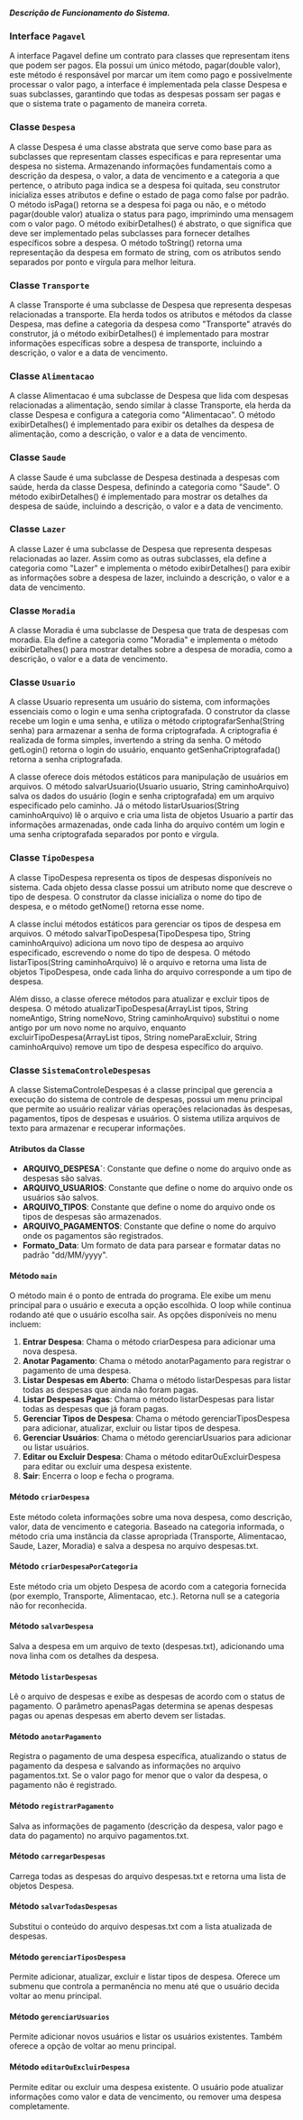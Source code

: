 ##### Descrição de Funcionamento do Sistema.

### Interface `Pagavel`

A interface Pagavel define um contrato para classes que representam itens que podem ser pagos. Ela possui um único método, pagar(double valor), este método é responsável por marcar um item como pago e possivelmente processar o valor pago, a interface é implementada pela classe Despesa e suas subclasses, garantindo que todas as despesas possam ser pagas e que o sistema trate o pagamento de maneira correta.

### Classe `Despesa`

A classe Despesa é uma classe abstrata que serve como base para as subclasses que representam classes especificas e para representar uma despesa no sistema. Armazenando informações fundamentais como a descrição da despesa, o valor, a data de vencimento e a categoria a que pertence, o atributo paga indica se a despesa foi quitada, seu construtor inicializa esses atributos e define o estado de paga como false por padrão. O método isPaga() retorna se a despesa foi paga ou não, e o método pagar(double valor) atualiza o status para pago, imprimindo uma mensagem com o valor pago. O método exibirDetalhes() é abstrato, o que significa que deve ser implementado pelas subclasses para fornecer detalhes específicos sobre a despesa. O método toString() retorna uma representação da despesa em formato de string, com os atributos sendo separados por ponto e vírgula para melhor leitura.

### Classe `Transporte`

A classe Transporte é uma subclasse de Despesa que representa despesas relacionadas a transporte. Ela herda todos os atributos e métodos da classe Despesa, mas define a categoria da despesa como "Transporte" através do construtor, já o método exibirDetalhes() é implementado para mostrar informações específicas sobre a despesa de transporte, incluindo a descrição, o valor e a data de vencimento.

### Classe `Alimentacao`

A classe Alimentacao é uma subclasse de Despesa que lida com despesas relacionadas a alimentação, sendo similar à classe Transporte, ela herda da classe Despesa e configura a categoria como "Alimentacao". O método exibirDetalhes() é implementado para exibir os detalhes da despesa de alimentação, como a descrição, o valor e a data de vencimento.

### Classe `Saude`

A classe Saude é uma subclasse de Despesa destinada a despesas com saúde, herda da classe Despesa, definindo a categoria como "Saude". O método exibirDetalhes() é implementado para mostrar os detalhes da despesa de saúde, incluindo a descrição, o valor e a data de vencimento.

### Classe `Lazer`

A classe Lazer é uma subclasse de Despesa que representa despesas relacionadas ao lazer. Assim como as outras subclasses, ela define a categoria como "Lazer" e implementa o método exibirDetalhes() para exibir as informações sobre a despesa de lazer, incluindo a descrição, o valor e a data de vencimento.

### Classe `Moradia`

A classe Moradia é uma subclasse de Despesa que trata de despesas com moradia. Ela define a categoria como "Moradia" e implementa o método exibirDetalhes() para mostrar detalhes sobre a despesa de moradia, como a descrição, o valor e a data de vencimento.

### Classe `Usuario`

A classe Usuario representa um usuário do sistema, com informações essenciais como o login e uma senha criptografada. O construtor da classe recebe um login e uma senha, e utiliza o método criptografarSenha(String senha) para armazenar a senha de forma criptografada. A criptografia é realizada de forma simples, invertendo a string da senha. O método getLogin() retorna o login do usuário, enquanto getSenhaCriptografada() retorna a senha criptografada.

A classe oferece dois métodos estáticos para manipulação de usuários em arquivos. O método salvarUsuario(Usuario usuario, String caminhoArquivo) salva os dados do usuário (login e senha criptografada) em um arquivo especificado pelo caminho. Já o método listarUsuarios(String caminhoArquivo) lê o arquivo e cria uma lista de objetos Usuario a partir das informações armazenadas, onde cada linha do arquivo contém um login e uma senha criptografada separados por ponto e vírgula.

### Classe `TipoDespesa`

A classe TipoDespesa representa os tipos de despesas disponíveis no sistema. Cada objeto dessa classe possui um atributo nome que descreve o tipo de despesa. O construtor da classe inicializa o nome do tipo de despesa, e o método getNome() retorna esse nome.

A classe inclui métodos estáticos para gerenciar os tipos de despesa em arquivos. O método salvarTipoDespesa(TipoDespesa tipo, String caminhoArquivo) adiciona um novo tipo de despesa ao arquivo especificado, escrevendo o nome do tipo de despesa. O método listarTipos(String caminhoArquivo) lê o arquivo e retorna uma lista de objetos TipoDespesa, onde cada linha do arquivo corresponde a um tipo de despesa.

Além disso, a classe oferece métodos para atualizar e excluir tipos de despesa. O método atualizarTipoDespesa(ArrayList<TipoDespesa> tipos, String nomeAntigo, String nomeNovo, String caminhoArquivo) substitui o nome antigo por um novo nome no arquivo, enquanto excluirTipoDespesa(ArrayList<TipoDespesa> tipos, String nomeParaExcluir, String caminhoArquivo) remove um tipo de despesa específico do arquivo.

### Classe `SistemaControleDespesas`

A classe SistemaControleDespesas é a classe principal que gerencia a execução do sistema de controle de despesas, possui um menu principal que permite ao usuário realizar várias operações relacionadas às despesas, pagamentos, tipos de despesas e usuários. O sistema utiliza arquivos de texto para armazenar e recuperar informações.

#### Atributos da Classe

- **ARQUIVO_DESPESA`**: Constante que define o nome do arquivo onde as despesas são salvas.
- **ARQUIVO_USUARIOS**: Constante que define o nome do arquivo onde os usuários são salvos.
- **ARQUIVO_TIPOS**: Constante que define o nome do arquivo onde os tipos de despesas são armazenados.
- **ARQUIVO_PAGAMENTOS**: Constante que define o nome do arquivo onde os pagamentos são registrados.
- **Formato_Data**: Um formato de data para parsear e formatar datas no padrão "dd/MM/yyyy".

#### Método `main`

O método main é o ponto de entrada do programa. Ele exibe um menu principal para o usuário e executa a opção escolhida. O loop while continua rodando até que o usuário escolha sair. As opções disponíveis no menu incluem:

1. **Entrar Despesa**: Chama o método criarDespesa para adicionar uma nova despesa.
2. **Anotar Pagamento**: Chama o método anotarPagamento para registrar o pagamento de uma despesa.
3. **Listar Despesas em Aberto**: Chama o método listarDespesas para listar todas as despesas que ainda não foram pagas.
4. **Listar Despesas Pagas**: Chama o método listarDespesas para listar todas as despesas que já foram pagas.
5. **Gerenciar Tipos de Despesa**: Chama o método gerenciarTiposDespesa para adicionar, atualizar, excluir ou listar tipos de despesa.
6. **Gerenciar Usuários**: Chama o método gerenciarUsuarios para adicionar ou listar usuários.
7. **Editar ou Excluir Despesa**: Chama o método editarOuExcluirDespesa para editar ou excluir uma despesa existente.
8. **Sair**: Encerra o loop e fecha o programa.

#### Método `criarDespesa`

Este método coleta informações sobre uma nova despesa, como descrição, valor, data de vencimento e categoria. Baseado na categoria informada, o método cria uma instância da classe apropriada (Transporte, Alimentacao, Saude, Lazer, Moradia) e salva a despesa no arquivo despesas.txt.

#### Método `criarDespesaPorCategoria`

Este método cria um objeto Despesa de acordo com a categoria fornecida (por exemplo, Transporte, Alimentacao, etc.). Retorna null se a categoria não for reconhecida.

#### Método `salvarDespesa`

Salva a despesa em um arquivo de texto (despesas.txt), adicionando uma nova linha com os detalhes da despesa.

#### Método `listarDespesas`

Lê o arquivo de despesas e exibe as despesas de acordo com o status de pagamento. O parâmetro apenasPagas determina se apenas despesas pagas ou apenas despesas em aberto devem ser listadas.

#### Método `anotarPagamento`

Registra o pagamento de uma despesa específica, atualizando o status de pagamento da despesa e salvando as informações no arquivo pagamentos.txt. Se o valor pago for menor que o valor da despesa, o pagamento não é registrado.

#### Método `registrarPagamento`

Salva as informações de pagamento (descrição da despesa, valor pago e data do pagamento) no arquivo pagamentos.txt.

#### Método `carregarDespesas`

Carrega todas as despesas do arquivo despesas.txt e retorna uma lista de objetos Despesa.

#### Método `salvarTodasDespesas`

Substitui o conteúdo do arquivo despesas.txt com a lista atualizada de despesas.

#### Método `gerenciarTiposDespesa`

Permite adicionar, atualizar, excluir e listar tipos de despesa. Oferece um submenu que controla a permanência no menu até que o usuário decida voltar ao menu principal.

#### Método `gerenciarUsuarios`

Permite adicionar novos usuários e listar os usuários existentes. Também oferece a opção de voltar ao menu principal.

#### Método `editarOuExcluirDespesa`

Permite editar ou excluir uma despesa existente. O usuário pode atualizar informações como valor e data de vencimento, ou remover uma despesa completamente.
